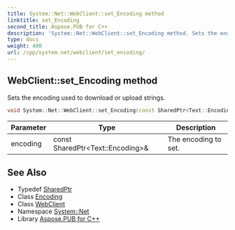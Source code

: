 ```yaml
---
title: System::Net::WebClient::set_Encoding method
linktitle: set_Encoding
second_title: Aspose.PUB for C++
description: 'System::Net::WebClient::set_Encoding method. Sets the encoding used to download or upload strings in C++.'
type: docs
weight: 400
url: /cpp/system.net/webclient/set_encoding/
---
```

## WebClient::set_Encoding method


Sets the encoding used to download or upload strings.

```cpp
void System::Net::WebClient::set_Encoding(const SharedPtr<Text::Encoding> &encoding)
```


| Parameter | Type | Description |
| --- | --- | --- |
| encoding | const SharedPtr\<Text::Encoding\>\& | The encoding to set. |

## See Also

* Typedef [SharedPtr](../../../system/sharedptr/)
* Class [Encoding](../../../system.text/encoding/)
* Class [WebClient](../)
* Namespace [System::Net](../../)
* Library [Aspose.PUB for C++](../../../)
